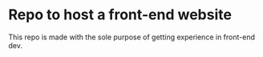 # Repo to host a front-end website
This repo is made with the sole purpose of getting experience in front-end dev.

